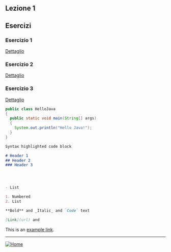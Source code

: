 

## Lezione 1

## Esercizi

### Esercizio 1
[Dettaglio](exercise1/README.md)
### Esercizio 2
[Dettaglio](exercise2/README.md)
### Esercizio 3
[Dettaglio](exercise3/README.md)

```java
public class HelloJava
{
  public static void main(String[] args)
  {
    System.out.println("Hello Java!");
  }
}
```

```markdown
Syntax highlighted code block

# Header 1
## Header 2
### Header 3




- List

1. Numbered
2. List

**Bold** and _Italic_ and `Code` text

[Link](url) and 
```
This is an [example link](http://example.com/ "With a Title").

***
[![Home][img_home]][href_home]

<!-- Definizione dei link -->
[dockerhub]: <https://hub.docker.com/>
[groppedockerjdk]: <https://hub.docker.com/r/groppedocker/centos-openjdk>
[playwithdocker]: <https://labs.play-with-docker.com/>
<!-- Definizione dei link per la navigazione -->
[img_home]: <http://files.softicons.com/download/toolbar-icons/soft-icons-by-lokas-software/png/48x48/0007-home.png>
[href_home]: <https://groppedev.github.io/java-getting-started/>

